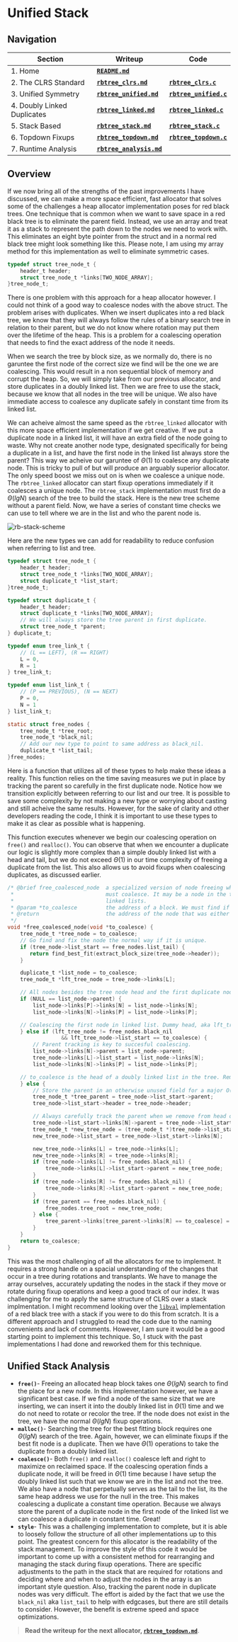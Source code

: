 # Unified Stack

## Navigation

|Section|Writeup|Code|
|---           |---    |--- |
|1. Home|**[`README.md`](/README.md)**||
|2. The CLRS Standard|**[`rbtree_clrs.md`](/docs/rbtree_clrs.md)**|**[`rbtree_clrs.c`](/src/rbtree_clrs.c)**|
|3. Unified Symmetry|**[`rbtree_unified.md`](/docs/rbtree_unified.md)**|**[`rbtree_unified.c`](/src/rbtree_unified.c)**|
|4. Doubly Linked Duplicates|**[`rbtree_linked.md`](/docs/rbtree_linked.md)**|**[`rbtree_linked.c`](/src/rbtree_linked.c)**|
|5. Stack Based|**[`rbtree_stack.md`](/docs/rbtree_stack.md)**|**[`rbtree_stack.c`](/src/rbtree_stack.c)**|
|6. Topdown Fixups|**[`rbtree_topdown.md`](/docs/rbtree_topdown.md)**|**[`rbtree_topdown.c`](/src/rbtree_topdown.c)**|
|7. Runtime Analysis|**[`rbtree_analysis.md`](/docs/rbtree_analysis.md)**||

## Overview

If we now bring all of the strengths of the past improvements I have discussed, we can make a more space efficient, fast allocator that solves some of the challenges a heap allocator implementation poses for red black trees. One technique that is common when we want to save space in a red black tree is to eliminate the parent field. Instead, we use an array and treat it as a stack to represent the path down to the nodes we need to work with. This eliminates an eight byte pointer from the struct and in a normal red black tree might look something like this. Please note, I am using my array method for this implementation as well to eliminate symmetric cases.

```c
typedef struct tree_node_t {
    header_t header;
    struct tree_node_t *links[TWO_NODE_ARRAY];
}tree_node_t;
```

There is one problem with this approach for a heap allocator however. I could not think of a good way to coalesce nodes with the above struct. The problem arises with duplicates. When we insert duplicates into a red black tree, we know that they will always follow the rules of a binary search tree in relation to their parent, but we do not know where rotation may put them over the lifetime of the heap. This is a problem for a coalescing operation that needs to find the exact address of the node it needs.

When we search the tree by block size, as we normally do, there is no garuntee the first node of the correct size we find will be the one we are coalescing. This would result in a non sequential block of memory and corrupt the heap. So, we will simply take from our previous allocator, and store duplicates in a doubly linked list. Then we are free to use the stack, because we know that all nodes in the tree will be unique. We also have immediate access to coalesce any duplicate safely in constant time from its linked list.

We can acheive almost the same speed as the `rbtree_linked` allocator with this more space efficient implementation if we get creative. If we put a duplicate node in a linked list, it will have an extra field of the node going to waste. Why not create another node type, designated specifically for being a duplicate in a list, and have the first node in the linked list always store the parent? This way we acheive our garuntee of $\Theta(1)$ to coalesce any duplicate node. This is tricky to pull of but will produce an arguably superior allocator. The only speed boost we miss out on is when we coalesce a unique node. The `rbtree_linked` allocator can start fixup operations immediately if it coalesces a unique node. The `rbtree_stack` implementation must first do a $\Theta(lgN)$ search of the tree to build the stack. Here is the new tree scheme without a parent field. Now, we have a series of constant time checks we can use to tell where we are in the list and who the parent node is.

![rb-stack-scheme](/images/rb-duplicates-no-parent.png)

Here are the new types we can add for readability to reduce confusion when referring to list and tree.

```c
typedef struct tree_node_t {
    header_t header;
    struct tree_node_t *links[TWO_NODE_ARRAY];
    struct duplicate_t *list_start;
}tree_node_t;

typedef struct duplicate_t {
    header_t header;
    struct duplicate_t *links[TWO_NODE_ARRAY];
    // We will always store the tree parent in first duplicate.
    struct tree_node_t *parent;
} duplicate_t;

typedef enum tree_link_t {
    // (L == LEFT), (R == RIGHT)
    L = 0,
    R = 1
} tree_link_t;

typedef enum list_link_t {
    // (P == PREVIOUS), (N == NEXT)
    P = 0,
    N = 1
} list_link_t;

static struct free_nodes {
    tree_node_t *tree_root;
    tree_node_t *black_nil;
    // Add our new type to point to same address as black_nil.
    duplicate_t *list_tail;
}free_nodes;
```

Here is a function that utilizes all of these types to help make these ideas a reality. This function relies on the time saving measures we put in place by tracking the parent so carefully in the first duplicate node. Notice how we transition explicitly between referring to our list and our tree. It is possible to save some complexity by not making a new type or worrying about casting and still acheive the same results. However, for the sake of clarity and other developers reading the code, I think it is important to use these types to make it as clear as possible what is happening.

This function executes whenever we begin our coalescing operation on `free()` and `realloc()`. You can observe that when we encounter a duplicate our logic is slightly more complex than a simple doubly linked list with a head and tail, but we do not exceed $\Theta(1)$ in our time complexity of freeing a duplicate from the list. This also allows us to avoid fixups when coalescing duplicates, as discussed earlier.

```c
/* @brief free_coalesced_node  a specialized version of node freeing when we find a neighbor we
 *                             must coalesce. It may be a node in the tree or a duplicate in our
 *                             linked lists.
 * @param *to_coalesce         the address of a block. We must find if it is in the tree or list.
 * @return                     the address of the node that was either in our tree or list.
 */
void *free_coalesced_node(void *to_coalesce) {
    tree_node_t *tree_node = to_coalesce;
    // Go find and fix the node the normal way if it is unique.
    if (tree_node->list_start == free_nodes.list_tail) {
       return find_best_fit(extract_block_size(tree_node->header));
    }

    duplicate_t *list_node = to_coalesce;
    tree_node_t *lft_tree_node = tree_node->links[L];

    // All nodes besides the tree node head and the first duplicate node have parent set to NULL.
    if (NULL == list_node->parent) {
        list_node->links[P]->links[N] = list_node->links[N];
        list_node->links[N]->links[P] = list_node->links[P];

    // Coalescing the first node in linked list. Dummy head, aka lft_tree_node, is to the left.
    } else if (lft_tree_node != free_nodes.black_nil
                 && lft_tree_node->list_start == to_coalesce) {
        // Parent tracking is key to succesful coalescing.
        list_node->links[N]->parent = list_node->parent;
        tree_node->links[L]->list_start = list_node->links[N];
        list_node->links[N]->links[P] = list_node->links[P];

    // to_coalesce is the head of a doubly linked list in the tree. Remove and make a new head.
    } else {
        // Store the parent in an otherwise unused field for a major O(1) coalescing speed boost.
        tree_node_t *tree_parent = tree_node->list_start->parent;
        tree_node->list_start->header = tree_node->header;

        // Always carefully track the parent when we remove from head or first list node.
        tree_node->list_start->links[N]->parent = tree_node->list_start->parent;
        tree_node_t *new_tree_node = (tree_node_t *)tree_node->list_start;
        new_tree_node->list_start = tree_node->list_start->links[N];

        new_tree_node->links[L] = tree_node->links[L];
        new_tree_node->links[R] = tree_node->links[R];
        if (tree_node->links[L] != free_nodes.black_nil) {
            tree_node->links[L]->list_start->parent = new_tree_node;
        }
        if (tree_node->links[R] != free_nodes.black_nil) {
            tree_node->links[R]->list_start->parent = new_tree_node;
        }
        if (tree_parent == free_nodes.black_nil) {
            free_nodes.tree_root = new_tree_node;
        } else {
            tree_parent->links[tree_parent->links[R] == to_coalesce] = new_tree_node;
        }
    }
    return to_coalesce;
}
```

This was the most challenging of all the allocators for me to implement. It requires a strong handle on a spacial understanding of the changes that occur in a tree during rotations and transplants. We have to manage the array ourselves, accurately updating the nodes in the stack if they move or rotate during fixup operations and keep a good track of our index. It was challenging for me to apply the same structure of CLRS over a stack implmentation. I might recommend looking over the [`libval`](https://adtinfo.org/libavl.html/Red_002dBlack-Trees.html) implementation of a red black tree with a stack if you were to do this from scratch. It is a different approach and I struggled to read the code due to the naming convenients and lack of comments. However, I am sure it would be a good starting point to implement this technique. So, I stuck with the past implementations I had done and reworked them for this technique.

## Unified Stack Analysis

- **`free()`**- Freeing an allocated heap block takes one $\Theta(lgN)$ search to find the place for a new node. In this implementation however, we have a significant best case. If we find a node of the same size that we are inserting, we can insert it into the doubly linked list in $\Theta(1)$ time and we do not need to rotate or recolor the tree. If the node does not exist in the tree, we have the normal $\Theta(lgN)$ fixup operations.
- **`malloc()`**- Searching the tree for the best fitting block requires one $\Theta(lgN)$ search of the tree. Again, however, we can eliminate fixups if the best fit node is a duplicate. Then we have $\Theta(1)$ operations to take the duplicate from a doubly linked list.
- **`coalesce()`**- Both `free()` and `realloc()` coalesce left and right to maximize on reclaimed space. If the coalescing operation finds a duplicate node, it will be freed in $\Theta(1)$ time because I have setup the doubly linked list such that we know we are in the list and not the tree. We also have a node that perpetually serves as the tail to the list, its the same heap address we use for the null in the tree. This makes coalescing a duplicate a constant time operation. Because we always store the parent of a duplicate node in the first node of the linked list we can coalesce a duplicate in constant time. Great!
- **`style`**- This was a challenging implementation to complete, but it is able to loosely follow the structure of all other implementations up to this point. The greatest concern for this allocator is the readability of the stack management. To improve the style of this code it would be important to come up with a consistent method for rearranging and managing the stack during fixup operations. There are specific adjustments to the path in the stack that are required for rotations and deciding where and when to adjust the nodes in the array is an important style question. Also, tracking the parent node in duplicate nodes was very difficult. The effort is aided by the fact that we use the `black_nil` aka `list_tail` to help with edgcases, but there are still details to consider. However, the benefit is extreme speed and space optimizations.

> **Read the writeup for the next allocator, [`rbtree_topdown.md`](/docs/rbtree_topdown.md)**.

